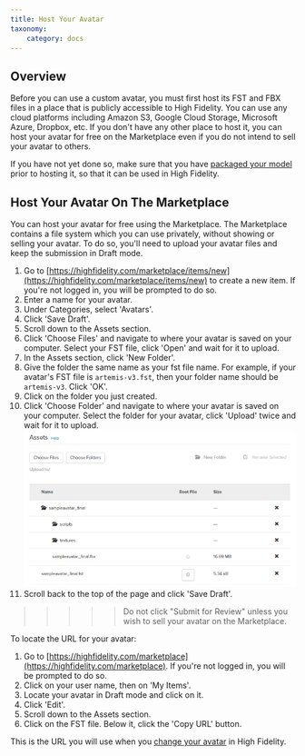 ```yaml
---
title: Host Your Avatar
taxonomy:
    category: docs
---
```


## Overview
Before you can use a custom avatar, you must first host its FST and FBX files in a place that is publicly accessible to High Fidelity.  You can use any cloud platforms including Amazon S3, Google Cloud Storage, Microsoft Azure, Dropbox, etc. If you don't have any other place to host it, you can host your avatar for free on the Marketplace even if you do not intend to sell your avatar to others.

If you have not yet done so, make sure that you have [packaged your model](../package-avatar) prior to hosting it, so that it can be used in High Fidelity. 

## Host Your Avatar On The Marketplace

You can host your avatar for free using the Marketplace. The Marketplace contains a file system which you can use privately, without showing or selling your avatar. To do so, you'll need to upload your avatar files and keep the submission in Draft mode.

1. Go to [https://highfidelity.com/marketplace/items/new](https://highfidelity.com/marketplace/items/new) to create a new item. If you're not logged in, you will be prompted to do so.
2. Enter a name for your avatar.
3. Under Categories, select 'Avatars'.
4. Click 'Save Draft'.
5. Scroll down to the Assets section. 
6. Click 'Choose Files' and navigate to where your avatar is saved on your computer. Select your FST file, click 'Open' and wait for it to upload.
7. In the Assets section, click 'New Folder'. 
8. Give the folder the same name as your fst file name. For example, if your avatar's FST file is `artemis-v3.fst`, then your folder name should be `artemis-v3`. Click 'OK'.
9. Click on the folder you just created. 
10. Click 'Choose Folder' and navigate to where your avatar is saved on your computer. Select the folder for your avatar, click 'Upload' twice and wait for it to upload.![](marketplace-assets.png)
11. Scroll back to the top of the page and click 'Save Draft'. 

>>>>>Do not click "Submit for Review" unless you wish to sell your avatar on the Marketplace.

To locate the URL for your avatar:
1. Go to [https://highfidelity.com/marketplace](https://highfidelity.com/marketplace). If you're not logged in, you will be prompted to do so.
2. Click on your user name, then on 'My Items'.
3. Locate your avatar in Draft mode and click on it. 
4. Click 'Edit'.
5. Scroll down to the Assets section.
6. Click on the FST file. Below it, click the 'Copy URL' button.

This is the URL you will use when you [change your avatar](../change-avatar) in High Fidelity.